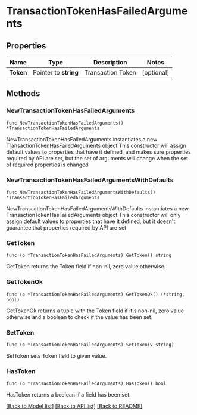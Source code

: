 # TransactionTokenHasFailedArguments

## Properties

Name | Type | Description | Notes
------------ | ------------- | ------------- | -------------
**Token** | Pointer to **string** | Transaction Token | [optional] 

## Methods

### NewTransactionTokenHasFailedArguments

`func NewTransactionTokenHasFailedArguments() *TransactionTokenHasFailedArguments`

NewTransactionTokenHasFailedArguments instantiates a new TransactionTokenHasFailedArguments object
This constructor will assign default values to properties that have it defined,
and makes sure properties required by API are set, but the set of arguments
will change when the set of required properties is changed

### NewTransactionTokenHasFailedArgumentsWithDefaults

`func NewTransactionTokenHasFailedArgumentsWithDefaults() *TransactionTokenHasFailedArguments`

NewTransactionTokenHasFailedArgumentsWithDefaults instantiates a new TransactionTokenHasFailedArguments object
This constructor will only assign default values to properties that have it defined,
but it doesn't guarantee that properties required by API are set

### GetToken

`func (o *TransactionTokenHasFailedArguments) GetToken() string`

GetToken returns the Token field if non-nil, zero value otherwise.

### GetTokenOk

`func (o *TransactionTokenHasFailedArguments) GetTokenOk() (*string, bool)`

GetTokenOk returns a tuple with the Token field if it's non-nil, zero value otherwise
and a boolean to check if the value has been set.

### SetToken

`func (o *TransactionTokenHasFailedArguments) SetToken(v string)`

SetToken sets Token field to given value.

### HasToken

`func (o *TransactionTokenHasFailedArguments) HasToken() bool`

HasToken returns a boolean if a field has been set.


[[Back to Model list]](../README.md#documentation-for-models) [[Back to API list]](../README.md#documentation-for-api-endpoints) [[Back to README]](../README.md)


